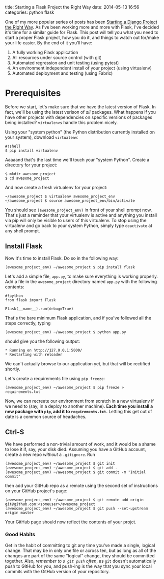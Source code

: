 title: Starting a Flask Project the Right Way
date: 2014-05-13 16:56
categories: python flask

One of my more popular series of posts has been [Starting a Django Project the Right Way](http://jeffknupp.com/blog/2013/12/18/starting-a-django-16-project-the-right-way/).
As I've been working more and more with Flask, I've decided it's time for a
similar guide for Flask. This post will tell you what you need to start a proper
Flask project, how you do it, and things to watch out for/make your life easier.
By the end of it you'll have:

1. A fully working Flask application
1. All resources under source control (with git)
1. Automated regression and unit testing (using pytest)
1. An environment independent install of your project (using virtualenv)
1. Automated deployment and testing (using Fabric)

# Prerequisites

Before we start, let's make sure that we have the latest version of Flask. In
fact, we'll be using the latest verison of *all* packages. What happens if you
have other projects with dependencies on specific versions of packages being
installed? `virtualenvs` handle this problem nicely.

Using your "system python" (the Python distribution currently installed on your
system), download `virtualenv`:

    #!shell
    $ pip install virtualenv

Aaaaand that's the last time we'll touch your "system Python". Create a
directory for your project:

    $ mkdir awesome_project
    $ cd awesome_project

And now create a fresh virtualenv for your project:

    ~/awesome_project $ virtualenv awesome_project_env
    ~/awesome_project $ source awesome_project_env/bin/activate

You should see `(awesome_project_env)` in front of your shell prompt now. That's
just a reminder that your virtualenv is active and anything you install via pip
will only be visible to users of this virtualenv. To stop using the virtualenv
and go back to your system Python, simply type `deactivate` at any shell prompt.

## Install Flask

Now it's time to install Flask. Do so in the following way:

    (awesome_project_env) ~/awesome_project $ pip install flask

Let's add a simple file, `app.py`, to make sure everything is working properly.
Add a file in the `awesome_project` directory named `app.py` with the following
contents:

    #!python
    from flask import Flask

    Flask(__name__).run(debug=True)

That's the bare minimum Flask application, and if you've followed all the steps
correctly, typing 

    (awesome_project_env) ~/awesome_project $ python app.py

should give you the following output:

    * Running on http://127.0.0.1:5000/
    * Restarting with reloader

We can't actually browse to our application yet, but that will be rectified
shortly.

Let's create a requirements file using `pip freeze`:

    (awesome_project_env) ~/awesome_project $ pip freeze > requirements.txt

Now, we can recreate our environment from scratch in a new virtualenv if we need
to (say, in a deploy to another machine). **Each time you install a new package with `pip`, add it to `requirements.txt`.**
Letting this get out of date is a common source of headaches.

## Ctrl-S

We have performed a non-trivial amount of work, and it would be a shame to lose
it if, say, your disk died. Assuming you have a GitHub account, create a new
repo *without* a `.gitignore`. Run 

    (awesome_project_env) ~/awesome_project $ git init
    (awesome_project_env) ~/awesome_project $ git add .
    (awesome_project_env) ~/awesome_project $ git commit -m "Initial commit"

then add your GitHub repo as a remote using the second set of instructions on
your GitHub project's page:

    (awesome_project_env) ~/awesome_project $ git remote add origin git@github.com:<someuser>/awesome_project
    (awesome_project_env) ~/awesome_project $ git push --set-upstream origin master

Your GitHub page should now reflect the contents of your projct.

### Good Habits

Get in the habit of committing to git any time you've made a single, logical
change. That may be in only one file or across ten, but as long as all of the
changes are part of the same "logical" change, they should be committed
together. Also, *remember to `$ git push` often*, as `git` doesn't automatically
push to GitHub for you, and push-ing is the way that you sync your local commits
with the GitHub version of your repository.


